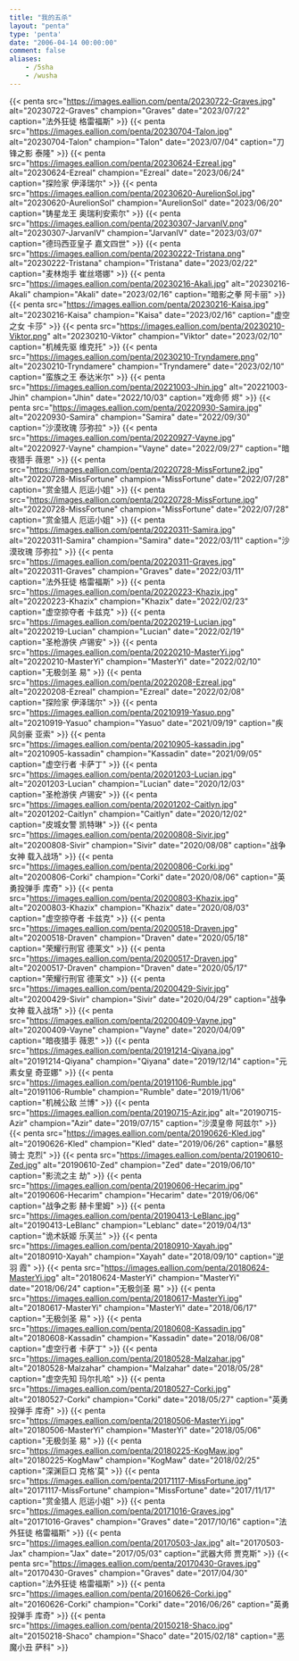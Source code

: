 ```yaml
---
title: "我的五杀"
layout: "penta"
type: 'penta'
date: "2006-04-14 00:00:00"
comment: false
aliases:
    - /5sha
    - /wusha
---
```


<!-- LOL 英雄头像 API <https://lol.qq.com/cguide/Guide/PublicResources/Images.html#%E9%9D%9E%E7%82%AB%E5%BD%A9%E7%9A%AE%E8%82%A4> -->

{{< penta src="https://images.eallion.com/penta/20230722-Graves.jpg" alt="20230722-Graves" champion="Graves" date="2023/07/22" caption="法外狂徒 格雷福斯" >}}
{{< penta src="https://images.eallion.com/penta/20230704-Talon.jpg" alt="20230704-Talon" champion="Talon" date="2023/07/04" caption="刀锋之影 泰隆" >}}
{{< penta src="https://images.eallion.com/penta/20230624-Ezreal.jpg" alt="20230624-Ezreal" champion="Ezreal" date="2023/06/24" caption="探险家 伊泽瑞尔" >}}
{{< penta src="https://images.eallion.com/penta/20230620-AurelionSol.jpg" alt="20230620-AurelionSol" champion="AurelionSol" date="2023/06/20" caption="铸星龙王 奥瑞利安索尔" >}}
{{< penta src="https://images.eallion.com/penta/20230307-JarvanIV.png" alt="20230307-JarvanIV" champion="JarvanIV" date="2023/03/07" caption="德玛西亚皇子 嘉文四世" >}}
{{< penta src="https://images.eallion.com/penta/20230222-Tristana.png" alt="20230222-Tristana" champion="Tristana" date="2023/02/22" caption="麦林炮手 崔丝塔娜" >}}
{{< penta src="https://images.eallion.com/penta/20230216-Akali.jpg" alt="20230216-Akali" champion="Akali" date="2023/02/16" caption="暗影之拳 阿卡丽" >}}
{{< penta src="https://images.eallion.com/penta/20230216-Kaisa.jpg" alt="20230216-Kaisa" champion="Kaisa" date="2023/02/16" caption="虚空之女 卡莎" >}}
{{< penta src="https://images.eallion.com/penta/20230210-Viktor.png" alt="20230210-Viktor" champion="Viktor" date="2023/02/10" caption="机械先驱 维克托" >}}
{{< penta src="https://images.eallion.com/penta/20230210-Tryndamere.png" alt="20230210-Tryndamere" champion="Tryndamere" date="2023/02/10" caption="蛮族之王 泰达米尔" >}}
{{< penta src="https://images.eallion.com/penta/20221003-Jhin.jpg" alt="20221003-Jhin" champion="Jhin" date="2022/10/03" caption="戏命师 烬" >}}
{{< penta src="https://images.eallion.com/penta/20220930-Samira.jpg" alt="20220930-Samira" champion="Samira" date="2022/09/30" caption="沙漠玫瑰 莎弥拉" >}}
{{< penta src="https://images.eallion.com/penta/20220927-Vayne.jpg" alt="20220927-Vayne" champion="Vayne" date="2022/09/27" caption="暗夜猎手 薇恩" >}}
{{< penta src="https://images.eallion.com/penta/20220728-MissFortune2.jpg" alt="20220728-MissFortune" champion="MissFortune" date="2022/07/28" caption="赏金猎人 厄运小姐" >}}
{{< penta src="https://images.eallion.com/penta/20220728-MissFortune.jpg" alt="20220728-MissFortune" champion="MissFortune" date="2022/07/28" caption="赏金猎人 厄运小姐" >}}
{{< penta src="https://images.eallion.com/penta/20220311-Samira.jpg" alt="20220311-Samira" champion="Samira" date="2022/03/11" caption="沙漠玫瑰 莎弥拉" >}}
{{< penta src="https://images.eallion.com/penta/20220311-Graves.jpg" alt="20220311-Graves" champion="Graves" date="2022/03/11" caption="法外狂徒 格雷福斯" >}}
{{< penta src="https://images.eallion.com/penta/20220223-Khazix.jpg" alt="20220223-Khazix" champion="Khazix" date="2022/02/23" caption="虚空掠夺者 卡兹克" >}}
{{< penta src="https://images.eallion.com/penta/20220219-Lucian.jpg" alt="20220219-Lucian" champion="Lucian" date="2022/02/19" caption="圣枪游侠 卢锡安" >}}
{{< penta src="https://images.eallion.com/penta/20220210-MasterYi.jpg" alt="20220210-MasterYi" champion="MasterYi" date="2022/02/10" caption="无极剑圣 易" >}}
{{< penta src="https://images.eallion.com/penta/20220208-Ezreal.jpg" alt="20220208-Ezreal" champion="Ezreal" date="2022/02/08" caption="探险家 伊泽瑞尔" >}}
{{< penta src="https://images.eallion.com/penta/20210919-Yasuo.png" alt="20210919-Yasuo" champion="Yasuo" date="2021/09/19" caption="疾风剑豪 亚索" >}}
{{< penta src="https://images.eallion.com/penta/20210905-kassadin.jpg" alt="20210905-kassadin" champion="Kassadin" date="2021/09/05" caption="虚空行者 卡萨丁" >}}
{{< penta src="https://images.eallion.com/penta/20201203-Lucian.jpg" alt="20201203-Lucian" champion="Lucian" date="2020/12/03" caption="圣枪游侠 卢锡安" >}}
{{< penta src="https://images.eallion.com/penta/20201202-Caitlyn.jpg" alt="20201202-Caitlyn" champion="Caitlyn" date="2020/12/02" caption="皮城女警 凯特琳" >}}
{{< penta src="https://images.eallion.com/penta/20200808-Sivir.jpg" alt="20200808-Sivir" champion="Sivir" date="2020/08/08" caption="战争女神 载入战场" >}}
{{< penta src="https://images.eallion.com/penta/20200806-Corki.jpg" alt="20200806-Corki" champion="Corki" date="2020/08/06" caption="英勇投弹手 库奇" >}}
{{< penta src="https://images.eallion.com/penta/20200803-Khazix.jpg" alt="20200803-Khazix" champion="Khazix" date="2020/08/03" caption="虚空掠夺者 卡兹克" >}}
{{< penta src="https://images.eallion.com/penta/20200518-Draven.jpg" alt="20200518-Draven" champion="Draven" date="2020/05/18" caption="荣耀行刑官 德莱文" >}}
{{< penta src="https://images.eallion.com/penta/20200517-Draven.jpg" alt="20200517-Draven" champion="Draven" date="2020/05/17" caption="荣耀行刑官 德莱文" >}}
{{< penta src="https://images.eallion.com/penta/20200429-Sivir.jpg" alt="20200429-Sivir" champion="Sivir" date="2020/04/29" caption="战争女神 载入战场" >}}
{{< penta src="https://images.eallion.com/penta/20200409-Vayne.jpg" alt="20200409-Vayne" champion="Vayne" date="2020/04/09" caption="暗夜猎手 薇恩" >}}
{{< penta src="https://images.eallion.com/penta/20191214-Qiyana.jpg" alt="20191214-Qiyana" champion="Qiyana" date="2019/12/14" caption="元素女皇 奇亚娜" >}}
{{< penta src="https://images.eallion.com/penta/20191106-Rumble.jpg" alt="20191106-Rumble" champion="Rumble" date="2019/11/06" caption="机械公敌 兰博" >}}
{{< penta src="https://images.eallion.com/penta/20190715-Azir.jpg" alt="20190715-Azir" champion="Azir" date="2019/07/15" caption="沙漠皇帝 阿兹尔" >}}
{{< penta src="https://images.eallion.com/penta/20190626-Kled.jpg" alt="20190626-Kled" champion="Kled" date="2019/06/26" caption="暴怒骑士 克烈" >}}
{{< penta src="https://images.eallion.com/penta/20190610-Zed.jpg" alt="20190610-Zed" champion="Zed" date="2019/06/10" caption="影流之主 劫" >}}
{{< penta src="https://images.eallion.com/penta/20190606-Hecarim.jpg" alt="20190606-Hecarim" champion="Hecarim" date="2019/06/06" caption="战争之影 赫卡里姆" >}}
{{< penta src="https://images.eallion.com/penta/20190413-LeBlanc.jpg" alt="20190413-LeBlanc" champion="Leblanc" date="2019/04/13" caption="诡术妖姬 乐芙兰" >}}
{{< penta src="https://images.eallion.com/penta/20180910-Xayah.jpg" alt="20180910-Xayah" champion="Xayah" date="2018/09/10" caption="逆羽 霞" >}}
{{< penta src="https://images.eallion.com/penta/20180624-MasterYi.jpg" alt="20180624-MasterYi" champion="MasterYi" date="2018/06/24" caption="无极剑圣 易" >}}
{{< penta src="https://images.eallion.com/penta/20180617-MasterYi.jpg" alt="20180617-MasterYi" champion="MasterYi" date="2018/06/17" caption="无极剑圣 易" >}}
{{< penta src="https://images.eallion.com/penta/20180608-Kassadin.jpg" alt="20180608-Kassadin" champion="Kassadin" date="2018/06/08" caption="虚空行者 卡萨丁" >}}
{{< penta src="https://images.eallion.com/penta/20180528-Malzahar.jpg" alt="20180528-Malzahar" champion="Malzahar" date="2018/05/28" caption="虚空先知 玛尔扎哈" >}}
{{< penta src="https://images.eallion.com/penta/20180527-Corki.jpg" alt="20180527-Corki" champion="Corki" date="2018/05/27" caption="英勇投弹手 库奇" >}}
{{< penta src="https://images.eallion.com/penta/20180506-MasterYi.jpg" alt="20180506-MasterYi" champion="MasterYi" date="2018/05/06" caption="无极剑圣 易" >}}
{{< penta src="https://images.eallion.com/penta/20180225-KogMaw.jpg" alt="20180225-KogMaw" champion="KogMaw" date="2018/02/25" caption="深渊巨口 克格'莫" >}}
{{< penta src="https://images.eallion.com/penta/20171117-MissFortune.jpg" alt="20171117-MissFortune" champion="MissFortune" date="2017/11/17" caption="赏金猎人 厄运小姐" >}}
{{< penta src="https://images.eallion.com/penta/20171016-Graves.jpg" alt="20171016-Graves" champion="Graves" date="2017/10/16" caption="法外狂徒 格雷福斯" >}}
{{< penta src="https://images.eallion.com/penta/20170503-Jax.jpg" alt="20170503-Jax" champion="Jax" date="2017/05/03" caption="武器大师 贾克斯" >}}
{{< penta src="https://images.eallion.com/penta/20170430-Graves.jpg" alt="20170430-Graves" champion="Graves" date="2017/04/30" caption="法外狂徒 格雷福斯" >}}
{{< penta src="https://images.eallion.com/penta/20160626-Corki.jpg" alt="20160626-Corki" champion="Corki" date="2016/06/26" caption="英勇投弹手 库奇" >}}
{{< penta src="https://images.eallion.com/penta/20150218-Shaco.jpg" alt="20150218-Shaco" champion="Shaco" date="2015/02/18" caption="恶魔小丑 萨科" >}}
